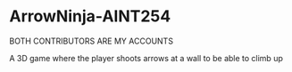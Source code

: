# ArrowNinja-AINT254

BOTH CONTRIBUTORS ARE MY ACCOUNTS

A 3D game where the player shoots arrows at a wall to be able to climb up
